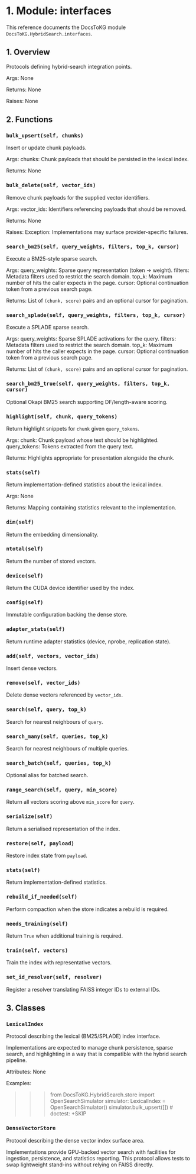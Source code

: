 # 1. Module: interfaces

This reference documents the DocsToKG module ``DocsToKG.HybridSearch.interfaces``.

## 1. Overview

Protocols defining hybrid-search integration points.

Args:
    None

Returns:
    None

Raises:
    None

## 2. Functions

### `bulk_upsert(self, chunks)`

Insert or update chunk payloads.

Args:
chunks: Chunk payloads that should be persisted in the lexical index.

Returns:
None

### `bulk_delete(self, vector_ids)`

Remove chunk payloads for the supplied vector identifiers.

Args:
vector_ids: Identifiers referencing payloads that should be removed.

Returns:
None

Raises:
Exception: Implementations may surface provider-specific failures.

### `search_bm25(self, query_weights, filters, top_k, cursor)`

Execute a BM25-style sparse search.

Args:
query_weights: Sparse query representation (token → weight).
filters: Metadata filters used to restrict the search domain.
top_k: Maximum number of hits the caller expects in the page.
cursor: Optional continuation token from a previous search page.

Returns:
List of ``(chunk, score)`` pairs and an optional cursor for pagination.

### `search_splade(self, query_weights, filters, top_k, cursor)`

Execute a SPLADE sparse search.

Args:
query_weights: Sparse SPLADE activations for the query.
filters: Metadata filters used to restrict the search domain.
top_k: Maximum number of hits the caller expects in the page.
cursor: Optional continuation token from a previous search page.

Returns:
List of ``(chunk, score)`` pairs and an optional cursor for pagination.

### `search_bm25_true(self, query_weights, filters, top_k, cursor)`

Optional Okapi BM25 search supporting DF/length-aware scoring.

### `highlight(self, chunk, query_tokens)`

Return highlight snippets for ``chunk`` given ``query_tokens``.

Args:
chunk: Chunk payload whose text should be highlighted.
query_tokens: Tokens extracted from the query text.

Returns:
Highlights appropriate for presentation alongside the chunk.

### `stats(self)`

Return implementation-defined statistics about the lexical index.

Args:
None

Returns:
Mapping containing statistics relevant to the implementation.

### `dim(self)`

Return the embedding dimensionality.

### `ntotal(self)`

Return the number of stored vectors.

### `device(self)`

Return the CUDA device identifier used by the index.

### `config(self)`

Immutable configuration backing the dense store.

### `adapter_stats(self)`

Return runtime adapter statistics (device, nprobe, replication state).

### `add(self, vectors, vector_ids)`

Insert dense vectors.

### `remove(self, vector_ids)`

Delete dense vectors referenced by ``vector_ids``.

### `search(self, query, top_k)`

Search for nearest neighbours of ``query``.

### `search_many(self, queries, top_k)`

Search for nearest neighbours of multiple queries.

### `search_batch(self, queries, top_k)`

Optional alias for batched search.

### `range_search(self, query, min_score)`

Return all vectors scoring above ``min_score`` for ``query``.

### `serialize(self)`

Return a serialised representation of the index.

### `restore(self, payload)`

Restore index state from ``payload``.

### `stats(self)`

Return implementation-defined statistics.

### `rebuild_if_needed(self)`

Perform compaction when the store indicates a rebuild is required.

### `needs_training(self)`

Return ``True`` when additional training is required.

### `train(self, vectors)`

Train the index with representative vectors.

### `set_id_resolver(self, resolver)`

Register a resolver translating FAISS integer IDs to external IDs.

## 3. Classes

### `LexicalIndex`

Protocol describing the lexical (BM25/SPLADE) index interface.

Implementations are expected to manage chunk persistence, sparse search, and
highlighting in a way that is compatible with the hybrid search pipeline.

Attributes:
None

Examples:
>>> from DocsToKG.HybridSearch.store import OpenSearchSimulator
>>> simulator: LexicalIndex = OpenSearchSimulator()
>>> simulator.bulk_upsert([])  # doctest: +SKIP

### `DenseVectorStore`

Protocol describing the dense vector index surface area.

Implementations provide GPU-backed vector search with facilities for
ingestion, persistence, and statistics reporting. This protocol allows
tests to swap lightweight stand-ins without relying on FAISS directly.
